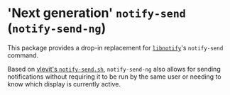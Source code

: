 # 'Next generation' `notify-send` (`notify-send-ng`)

This package provides a drop-in replacement for [`libnotify`](https://packages.debian.org/source/stable/libnotify)'s `notify-send` command.

Based on [vlevit's `notify-send.sh`](https://github.com/vlevit/notify-send.sh), `notify-send-ng` also allows for sending notifications without requiring it to be run by the same user or needing to know which display is currently active.

